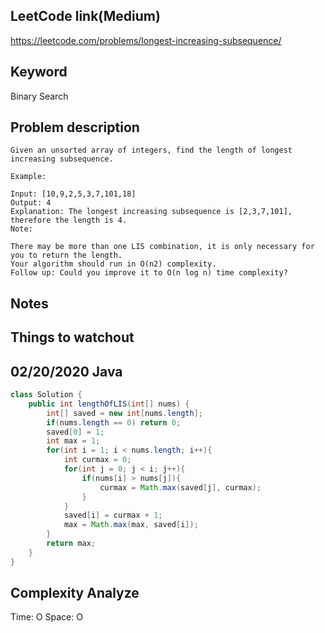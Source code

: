 ## LeetCode link(Medium)
https://leetcode.com/problems/longest-increasing-subsequence/

## Keyword
Binary Search

## Problem description
```
Given an unsorted array of integers, find the length of longest increasing subsequence.

Example:

Input: [10,9,2,5,3,7,101,18]
Output: 4 
Explanation: The longest increasing subsequence is [2,3,7,101], therefore the length is 4. 
Note:

There may be more than one LIS combination, it is only necessary for you to return the length.
Your algorithm should run in O(n2) complexity.
Follow up: Could you improve it to O(n log n) time complexity?
```



## Notes


## Things to watchout

## 02/20/2020 Java

```java
class Solution {
    public int lengthOfLIS(int[] nums) {
        int[] saved = new int[nums.length];
        if(nums.length == 0) return 0;
        saved[0] = 1;
        int max = 1;
        for(int i = 1; i < nums.length; i++){
            int curmax = 0;
            for(int j = 0; j < i; j++){
                if(nums[i] > nums[j]){
                    curmax = Math.max(saved[j], curmax);
                }      
            }
            saved[i] = curmax + 1;
            max = Math.max(max, saved[i]);
        }
        return max;
    }
}

```
## Complexity Analyze
Time: O
Space: O